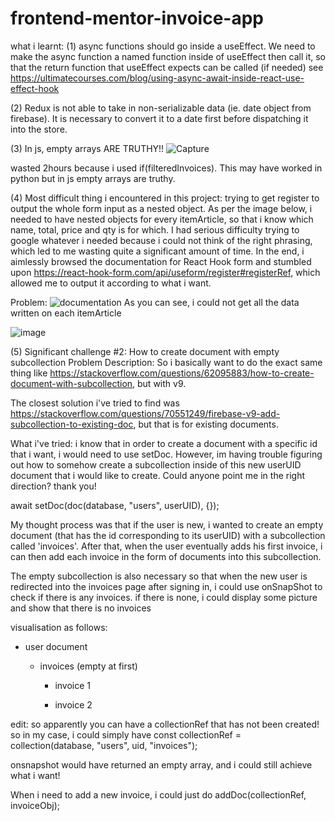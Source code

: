 # frontend-mentor-invoice-app

what i learnt:
(1) async functions should go inside a useEffect. We need to make the async function a named function inside of useEffect then call it, so that the return function that useEffect expects can be called (if needed)
see https://ultimatecourses.com/blog/using-async-await-inside-react-use-effect-hook

(2) Redux is not able to take in non-serializable data (ie. date object from firebase). It is necessary to convert it to a date first before dispatching it into the store.

(3) In js, empty arrays ARE TRUTHY!!
![Capture](https://user-images.githubusercontent.com/98036884/208433326-11e73107-d414-44b0-9613-54899a50ffa7.PNG)

wasted 2hours because i used if(filteredInvoices). This may have worked in python but in js empty arrays are truthy.

(4) Most difficult thing i encountered in this project: trying to get register to output the whole form input as a nested object. As per the image below, i needed to have nested objects for every itemArticle, so that i know which name, total, price and qty is for which. I had serious difficulty trying to google whatever i needed because i could not think of the right phrasing, which led to me wasting quite a significant amount of time. In the end, i aimlessly browsed the documentation for React Hook form and stumbled upon https://react-hook-form.com/api/useform/register#registerRef, which allowed me to output it according to what i want.

Problem: ![documentation](https://user-images.githubusercontent.com/98036884/208931108-b3ed4e53-9be2-45b9-ada5-679d33af4908.PNG)
As you can see, i could not get all the data written on each itemArticle

![image](https://user-images.githubusercontent.com/98036884/208927135-360241f4-d673-458e-b61f-f848a3c76427.png)

(5) Significant challenge #2: How to create document with empty subcollection
Problem Description: So i basically want to do the exact same thing like https://stackoverflow.com/questions/62095883/how-to-create-document-with-subcollection, but with v9.

The closest solution i've tried to find was https://stackoverflow.com/questions/70551249/firebase-v9-add-subcollection-to-existing-doc, but that is for existing documents.

What i've tried: i know that in order to create a document with a specific id that i want, i would need to use setDoc. However, im having trouble figuring out how to somehow create a subcollection inside of this new userUID document that i would like to create. Could anyone point me in the right direction? thank you!

await setDoc(doc(database, "users", userUID), {});

My thought process was that if the user is new, i wanted to create an empty document (that has the id corresponding to its userUID) with a subcollection called 'invoices'. After that, when the user eventually adds his first invoice, i can then add each invoice in the form of documents into this subcollection.

The empty subcollection is also necessary so that when the new user is redirected into the invoices page after signing in, i could use onSnapShot to check if there is any invoices. if there is none, i could display some picture and show that there is no invoices

visualisation as follows:

* user document

  * invoices (empty at first)

    * invoice 1

    * invoice 2

edit: so apparently you can have a collectionRef that has not been created! so in my case, i could simply have const collectionRef = collection(database, "users", uid, "invoices");

onsnapshot would have returned an empty array, and i could still achieve what i want!

When i need to add a new invoice, i could just do addDoc(collectionRef, invoiceObj);
